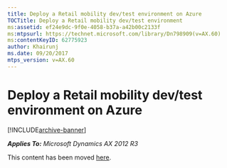 ```yaml
---
title: Deploy a Retail mobility dev/test environment on Azure
TOCTitle: Deploy a Retail mobility dev/test environment
ms:assetid: ef24e9dc-9f0e-4058-b37a-a42b00c2133f
ms:mtpsurl: https://technet.microsoft.com/library/Dn798909(v=AX.60)
ms:contentKeyID: 62775923
author: Khairunj
ms.date: 09/20/2017
mtps_version: v=AX.60
---
```


# Deploy a Retail mobility dev/test environment on Azure 


[!INCLUDE[archive-banner](includes/archive-banner.md)]


_**Applies To:** Microsoft Dynamics AX 2012 R3_

This content has been moved [here](https://go.microsoft.com/fwlink/?linkid=858576).

  


